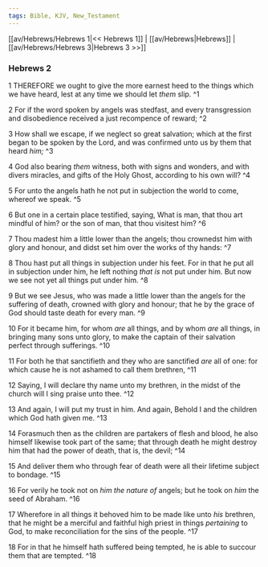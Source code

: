 ```yaml
---
tags: Bible, KJV, New_Testament
---
```


[[av/Hebrews/Hebrews 1|<< Hebrews 1]] | [[av/Hebrews|Hebrews]] | [[av/Hebrews/Hebrews 3|Hebrews 3 >>]]

### Hebrews 2

1 THEREFORE we ought to give the more earnest heed to the things which we have heard, lest at any time we should let _them_ slip. ^1

2 For if the word spoken by angels was stedfast, and every transgression and disobedience received a just recompence of reward; ^2

3 How shall we escape, if we neglect so great salvation; which at the first began to be spoken by the Lord, and was confirmed unto us by them that heard _him;_ ^3

4 God also bearing _them_ witness, both with signs and wonders, and with divers miracles, and gifts of the Holy Ghost, according to his own will? ^4

5 For unto the angels hath he not put in subjection the world to come, whereof we speak. ^5

6 But one in a certain place testified, saying, What is man, that thou art mindful of him? or the son of man, that thou visitest him? ^6

7 Thou madest him a little lower than the angels; thou crownedst him with glory and honour, and didst set him over the works of thy hands: ^7

8 Thou hast put all things in subjection under his feet. For in that he put all in subjection under him, he left nothing _that_ _is_ not put under him. But now we see not yet all things put under him. ^8

9 But we see Jesus, who was made a little lower than the angels for the suffering of death, crowned with glory and honour; that he by the grace of God should taste death for every man. ^9

10 For it became him, for whom _are_ all things, and by whom _are_ all things, in bringing many sons unto glory, to make the captain of their salvation perfect through sufferings. ^10

11 For both he that sanctifieth and they who are sanctified _are_ all of one: for which cause he is not ashamed to call them brethren, ^11

12 Saying, I will declare thy name unto my brethren, in the midst of the church will I sing praise unto thee. ^12

13 And again, I will put my trust in him. And again, Behold I and the children which God hath given me. ^13

14 Forasmuch then as the children are partakers of flesh and blood, he also himself likewise took part of the same; that through death he might destroy him that had the power of death, that is, the devil; ^14

15 And deliver them who through fear of death were all their lifetime subject to bondage. ^15

16 For verily he took not on _him_ _the_ _nature_ _of_ angels; but he took on _him_ the seed of Abraham. ^16

17 Wherefore in all things it behoved him to be made like unto _his_ brethren, that he might be a merciful and faithful high priest in things _pertaining_ to God, to make reconciliation for the sins of the people. ^17

18 For in that he himself hath suffered being tempted, he is able to succour them that are tempted. ^18
